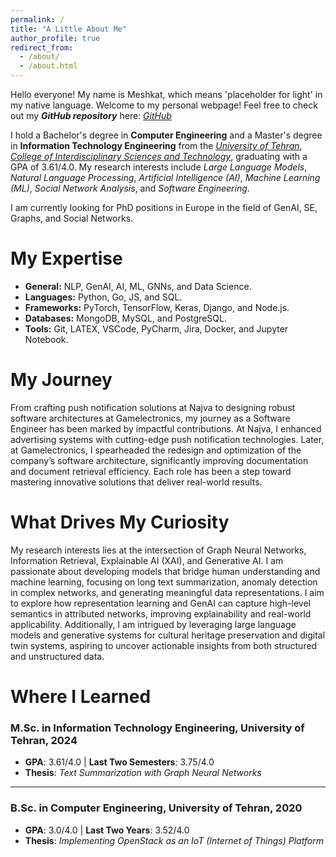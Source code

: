 ```yaml
---
permalink: /
title: "A Little About Me"
author_profile: true
redirect_from:
  - /about/
  - /about.html
---
```


Hello everyone! My name is Meshkat, which means 'placeholder for light' in my native language. Welcome to my personal webpage! Feel free to check out my **_GitHub repository_** here: [_GitHub_](https://github.com/meshkatshb)

I hold a Bachelor's degree in **Computer Engineering** and a Master's degree in **Information Technology Engineering** from the [_University of Tehran_](https://ut.ac.ir), [_College of Interdisciplinary Sciences and Technology_](https://cist.ut.ac.ir), graduating with a GPA of 3.61/4.0. My research interests include _Large Language Models_, _Natural Language Processing_, _Artificial Intelligence (AI)_, _Machine Learning (ML)_, _Social Network Analysis_, and _Software Engineering_.

I am currently looking for PhD positions in Europe in the field of GenAI, SE, Graphs, and Social Networks.

# My Expertise

- **General:** NLP, GenAI, AI, ML, GNNs, and Data Science.
- **Languages:** Python, Go, JS, and SQL.
- **Frameworks:** PyTorch, TensorFlow, Keras, Django, and Node.js.
- **Databases:** MongoDB, MySQL, and PostgreSQL.
- **Tools:** Git, LATEX, VSCode, PyCharm, Jira, Docker, and Jupyter Notebook.

# My Journey

From crafting push notification solutions at Najva to designing robust software architectures at Gamelectronics, my journey as a Software Engineer has been marked by impactful contributions. At Najva, I enhanced advertising systems with cutting-edge push notification technologies. Later, at Gamelectronics, I spearheaded the redesign and optimization of the company’s software architecture, significantly improving documentation and document retrieval efficiency. Each role has been a step toward mastering innovative solutions that deliver real-world results.

# What Drives My Curiosity

My research interests lies at the intersection of Graph Neural Networks, Information Retrieval, Explainable AI (XAI), and Generative AI. I am passionate about developing models that bridge human understanding and machine learning, focusing on long text summarization, anomaly detection in complex networks, and generating meaningful data representations. I aim to explore how representation learning and GenAI can capture high-level semantics in attributed networks, improving explainability and real-world applicability. Additionally, I am intrigued by leveraging large language models and generative systems for cultural heritage preservation and digital twin systems, aspiring to uncover actionable insights from both structured and unstructured data.

# Where I Learned

### M.Sc. in Information Technology Engineering, University of Tehran, 2024

- **GPA**: 3.61/4.0 | **Last Two Semesters**: 3.75/4.0
- **Thesis**: _Text Summarization with Graph Neural Networks_

---

### B.Sc. in Computer Engineering, University of Tehran, 2020

- **GPA**: 3.0/4.0 | **Last Two Years**: 3.52/4.0
- **Thesis**: _Implementing OpenStack as an IoT (Internet of Things) Platform_
